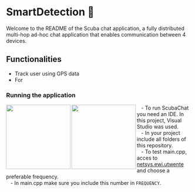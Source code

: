 # SmartDetection 🦿
Welcome to the README of the Scuba chat application, a fully distributed multi-hop ad-hoc chat application that enables communication between 4 devices.

## Functionalities
* Track user using GPS data 
* For 

### Running the application
<img src="https://user-images.githubusercontent.com/70687643/151701399-aed6b81f-f011-415e-9341-45e84999b751.gif" align="left" width="175" />
<img src="https://user-images.githubusercontent.com/70687643/151702611-d2211b7a-1581-4d6f-b5dd-da0bf1a4f42b.png" align="left" width="175" />



&nbsp;&nbsp; - To run ScubaChat you need an IDE. In this project, Visual Studio was used.  
&nbsp;&nbsp; - In your project include all folders of this repository.  
&nbsp;&nbsp; - To test main.cpp, acces to [netsys.ewi.utwente](http://netsys.ewi.utwente.nl/integrationproject) and choose a preferable frequency.  
&nbsp;&nbsp; - In main.cpp make sure you include this number in `FREQUENCY`. 

<br clear="left"/>



